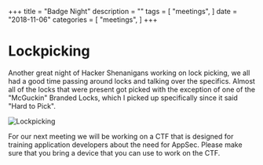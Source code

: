 +++
title = "Badge Night"
description = ""
tags = [
    "meetings",
]
date = "2018-11-06"
categories = [
    "meetings",
]
+++

# Lockpicking

Another great night of Hacker Shenanigans working on lock picking, we all had a
good time passing around locks and talking over the specifics.  Almost all of
the locks that were present got picked with the exception of one of the
"McGuckin" Branded Locks, which I picked up specifically since it said "Hard to
Pick".

![Lockpicking](/img/IMG_0009.jpg)

For our next meeting we will be working on a CTF that is designed for training
application developers about the need for AppSec.  Please make sure that you bring a device that you can use to work on the CTF.